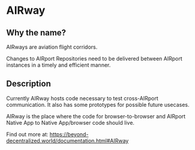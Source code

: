 # AIRway

## Why the name?

AIRways are aviation flight corridors.

Changes to AIRport Repositories need to be delivered between AIRport instances in a timely and efficient manner.

## Description

Currently AIRway hosts code necessary to test cross-AIRport communication.  It also has some prototypes for
possible future usecases.

AIRway is the place where the code for browser-to-browser and AIRport Native App to Native App/browser code
should live.

Find out more at: https://beyond-decentralized.world/documentation.html#AIRway